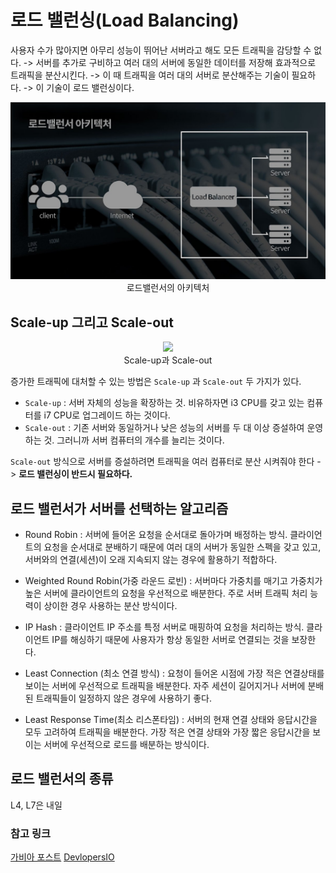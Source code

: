 # 로드 밸런싱(Load Balancing)

사용자 수가 많아지면 아무리 성능이 뛰어난 서버라고 해도 모든 트래픽을 감당할 수 없다. -> 서버를 추가로 구비하고 여러 대의 서버에 동일한 데이터를 저장해 효과적으로 트래픽을 분산시킨다. -> 이 때 트래픽을 여러 대의 서버로 분산해주는 기술이 필요하다. -> 이 기술이 로드 밸런싱이다.

<p align="center">
  <img src="./img/load-balancer-arc.jpg">
  <br />
  로드밸런서의 아키텍처
</p>

## Scale-up 그리고 Scale-out

<p align="center">
  <img src="./img/loadbalancing-scale.jpg">
  <br />
  Scale-up과 Scale-out
</p>

증가한 트래픽에 대처할 수 있는 방법은 `Scale-up` 과 `Scale-out` 두 가지가 있다.

- `Scale-up` : 서버 자체의 성능을 확장하는 것. 비유하자면 i3 CPU를 갖고 있는 컴퓨터를 i7 CPU로 업그레이드 하는 것이다.
- `Scale-out` : 기존 서버와 동일하거나 낮은 성능의 서버를 두 대 이상 증설하여 운영하는 것. 그러니까 서버 컴퓨터의 개수를 늘리는 것이다.

`Scale-out` 방식으로 서버를 증설하려면 트래픽을 여러 컴퓨터로 분산 시켜줘야 한다 -> **로드 밸런싱이 반드시 필요하다.**

## 로드 밸런서가 서버를 선택하는 알고리즘

- Round Robin : 서버에 들어온 요청을 순서대로 돌아가며 배정하는 방식. 클라이언트의 요청을 순서대로 분배하기 때문에 여러 대의 서버가 동일한 스펙을 갖고 있고, 서버와의 연결(세션)이 오래 지속되지 않는 경우에 활용하기 적합하다.

- Weighted Round Robin(가중 라운드 로빈) : 서버마다 가중치를 매기고 가중치가 높은 서버에 클라이언트의 요청을 우선적으로 배분한다. 주로 서버 트래픽 처리 능력이 상이한 경우 사용하는 분산 방식이다.

- IP Hash : 클라이언트 IP 주소를 특정 서버로 매핑하여 요청을 처리하는 방식. 클라이언트 IP를 해싱하기 때문에 사용자가 항상 동일한 서버로 연결되는 것을 보장한다.

- Least Connection (최소 연결 방식) : 요청이 들어온 시점에 가장 적은 연결상태를 보이는 서버에 우선적으로 트래픽을 배분한다. 자주 세션이 길어지거나 서버에 분배된 트래픽들이 일정하지 않은 경우에 사용하기 좋다.

- Least Response Time(최소 리스폰타임) : 서버의 현재 연결 상태와 응답시간을 모두 고려하여 트래픽을 배분한다. 가장 적은 연결 상태와 가장 짧은 응답시간을 보이는 서버에 우선적으로 로드를 배분하는 방식이다.

## 로드 밸런서의 종류

L4, L7은 내일

### 참고 링크

[가비아 포스트](https://m.post.naver.com/viewer/postView.nhn?volumeNo=27046347&memberNo=2521903)
[DevlopersIO](https://dev.classmethod.jp/articles/load-balancing-types-and-algorithm/)
